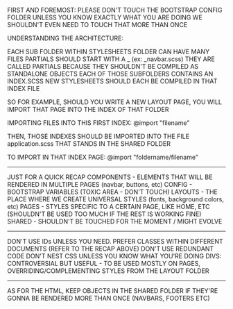 FIRST AND FOREMOST: PLEASE DON'T TOUCH THE BOOTSTRAP CONFIG FOLDER
UNLESS YOU KNOW EXACTLY WHAT YOU ARE DOING
WE SHOULDN'T EVEN NEED TO TOUCH THAT MORE THAN ONCE

UNDERSTANDING THE ARCHITECTURE:

EACH SUB FOLDER WITHIN STYLESHEETS FOLDER CAN HAVE MANY FILES
PARTIALS SHOULD START WITH A _ (ex: _navbar.scss)
THEY ARE CALLED PARTIALS BECAUSE THEY SHOULDN'T BE COMPILED
AS STANDALONE OBJECTS
EACH OF THOSE SUBFOLDERS CONTAINS AN INDEX.SCSS
NEW STYLESHEETS SHOULD EACH BE COMPILED IN THAT INDEX FILE

SO FOR EXAMPLE, SHOULD YOU WRITE A NEW LAYOUT PAGE, YOU WILL IMPORT
THAT PAGE INTO THE INDEX OF THAT FOLDER

IMPORTING FILES INTO THIS FIRST INDEX:
@import "filename"

THEN, THOSE INDEXES SHOULD BE IMPORTED INTO THE FILE application.scss
THAT STANDS IN THE SHARED FOLDER

TO IMPORT IN THAT INDEX PAGE:
@import "foldername/filename"

----

JUST FOR A QUICK RECAP
COMPONENTS - ELEMENTS THAT WILL BE RENDERED IN MULTIPLE PAGES (navbar, buttons, etc)
CONFIG - BOOTSTRAP VARIABLES (TOXIC AREA - DON'T TOUCH)
LAYOUTS - THE PLACE WHERE WE CREATE UNIVERSAL STYLES (fonts, background colors, etc)
PAGES - STYLES SPECIFIC TO A CERTAIN PAGE, LIKE HOME, ETC (SHOULDN'T BE USED TOO MUCH IF THE REST IS WORKING FINE)
SHARED - SHOULDN'T BE TOUCHED FOR THE MOMENT / MIGHT EVOLVE

----

DON'T USE IDs UNLESS YOU NEED. PREFER CLASSES WITHIN DIFFERENT DOCUMENTS (REFER TO THE RECAP ABOVE)
DON'T USE REDUNDANT CODE
DON'T NEST CSS UNLESS YOU KNOW WHAT YOU'RE DOING
DIVS: CONTROVERSIAL BUT USEFUL - TO BE USED MOSTLY ON PAGES, OVERRIDING/COMPLEMENTING STYLES FROM THE LAYOUT FOLDER


----

AS FOR THE HTML, KEEP OBJECTS IN THE SHARED FOLDER IF THEY'RE GONNA BE RENDERED MORE THAN ONCE (NAVBARS, FOOTERS ETC)
